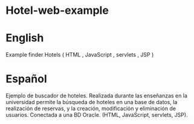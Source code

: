 # Hotel-web-example

# English
Example finder Hotels ( HTML , JavaScript , servlets , JSP )

# Español
Ejemplo de buscador de hoteles. Realizada durante las enseñanzas en la universidad permite la búsqueda de hoteles en una 
base de datos, la realización de reservas, y la creación, modificación y eliminación de usuarios.
Conectada a una BD Oracle. (HTML, JavaScript, servlets, JSP).
